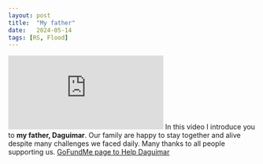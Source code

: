 ```yaml
---
layout: post
title:  "My father"
date:   2024-05-14
tags: [RS, Flood]
---
```

<iframe width="315" 
src="https://www.youtube.com/embed/f6Ql55bmpvw"
title="YouTube video player"
frameborder="0"
allow="accelerometer; autoplay; clipboard-write; encrypted-media; gyroscope; picture-in-picture; web-share"
allowfullscreen></iframe>
In this video I introduce you to <strong>my father, Daguimar</strong>. Our family are happy to stay together and alive despite many challenges we faced daily. Many thanks to all people supporting us. <a title="GoFundMe page to Help Daguimar" href="https://gofund.me/9d46afae" target="_blank">GoFundMe page to Help Daguimar</a>

<!--more-->

